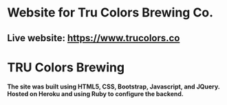# Website for Tru Colors Brewing Co.

## Live website: https://www.trucolors.co

# TRU Colors Brewing

#### The site was built using HTML5, CSS, Bootstrap, Javascript, and JQuery. Hosted on Heroku and using Ruby to configure the backend.